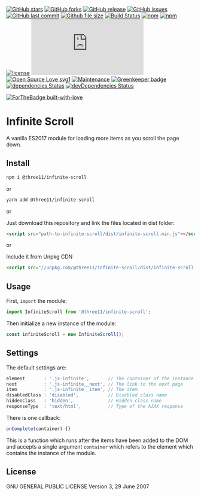 [![GitHub stars](https://img.shields.io/github/stars/three11/infinite-scroll.svg?style=social&label=Stars)](https://github.com/three11/infinite-scroll)
[![GitHub forks](https://img.shields.io/github/forks/three11/infinite-scroll.svg?style=social&label=Fork)](https://github.com/three11/infinite-scroll/network#fork-destination-box)
[![GitHub release](https://img.shields.io/github/release/three11/infinite-scroll.svg)](https://github.com/three11/infinite-scroll/releases/latest)
[![GitHub issues](https://img.shields.io/github/issues/three11/infinite-scroll.svg)](https://github.com/three11/infinite-scroll/issues)
[![GitHub last commit](https://img.shields.io/github/last-commit/three11/infinite-scroll.svg)](https://github.com/three11/infinite-scroll/commits/master)
[![Github file size](https://img.shields.io/github/size/three11/infinite-scroll/dist/infinite-scroll.min.js.svg)](https://github.com/three11/infinite-scroll/)
[![Build Status](https://travis-ci.org/three11/infinite-scroll.svg?branch=master)](https://travis-ci.org/three11/infinite-scroll)
[![npm](https://img.shields.io/npm/dt/@three11/infinite-scroll.svg)](https://www.npmjs.com/package/@three11/infinite-scroll)
[![npm](https://img.shields.io/npm/v/@three11/infinite-scroll.svg)](https://www.npmjs.com/package/@three11/infinite-scroll)
[![license](https://img.shields.io/github/license/three11/infinite-scroll.svg)](https://github.com/three11/infinite-scroll)
[![Analytics](https://ga-beacon.appspot.com/UA-83446952-1/github.com/three11/infinite-scroll/README.md)](https://github.com/three11/infinite-scroll/)
[![Open Source Love svg1](https://badges.frapsoft.com/os/v1/open-source.svg?v=103)](https://github.com/three11/infinite-scroll/)
[![Maintenance](https://img.shields.io/badge/Maintained%3F-yes-green.svg)](https://github.com/three11/infinite-scroll/graphs/commit-activity)
[![Greenkeeper badge](https://badges.greenkeeper.io/three11/infinite-scroll.svg)](https://greenkeeper.io/)
[![dependencies Status](https://david-dm.org/three11/infinite-scroll/status.svg)](https://david-dm.org/three11/infinite-scroll)
[![devDependencies Status](https://david-dm.org/three11/infinite-scroll/dev-status.svg)](https://david-dm.org/three11/infinite-scroll?type=dev)

[![ForTheBadge built-with-love](https://ForTheBadge.com/images/badges/built-with-love.svg)](https://github.com/three11/)

# Infinite Scroll

A vanilla ES2017 module for loading more items as you scroll the page down.

## Install

```sh
npm i @three11/infinite-scroll
```

or

```sh
yarn add @three11/infinite-scroll
```

or

Just download this repository and link the files located in dist folder:

```html
<script src="path-to-infinite-scroll/dist/infinite-scroll.min.js"></script>
```

or

Include it from Unpkg CDN

```html
<script src="//unpkg.com/@three11/infinite-scroll/dist/infinite-scroll.min.js"></script>
```

## Usage

First, `import` the module:

```javascript
import InfiniteScroll from '@three11/infinite-scroll';
```

Then initialize a new instance of the module:

```javascript
const infiniteScroll = new InfiniteScroll();
```

## Settings

The default settings are:

```javascript
element       : '.js-infinite',       // The container of the instance
next          : '.js-infinite__next', // The link to the next page
item          : '.js-infinite__item', // The item
disabledClass : 'disabled',           // Disabled class name
hiddenClass   : 'hidden',             // Hidden class name
responseType  : 'text/html',          // Type of the AJAX response
```

There is one callback:

```javascript
onComplete(container) {}
```

This is a function which runs after the items have been added to the DOM and accepts a single argument `container` which refers to the element which contains the instance of the module.

## License

GNU GENERAL PUBLIC LICENSE
Version 3, 29 June 2007
